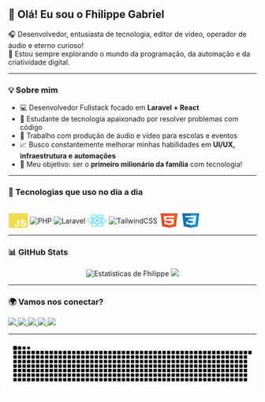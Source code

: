 ## 👋 Olá! Eu sou o Fhilippe Gabriel

🎧 Desenvolvedor, entusiasta de tecnologia, editor de vídeo, operador de áudio e eterno curioso!  
🚀 Estou sempre explorando o mundo da programação, da automação e da criatividade digital.

---

### 💡 Sobre mim

- 💻 Desenvolvedor Fullstack focado em **Laravel + React**
- 🧠 Estudante de tecnologia apaixonado por resolver problemas com código
- 🎥 Trabalho com produção de áudio e vídeo para escolas e eventos
- 📈 Busco constantemente melhorar minhas habilidades em **UI/UX, infraestrutura e automações**
- 🎯 Meu objetivo: ser o **primeiro milionário da família** com tecnologia!

---

### 🧰 Tecnologias que uso no dia a dia

<div style="display: inline_block"><br>
  <img align="center" alt="JavaScript" height="30" width="40" src="https://raw.githubusercontent.com/devicons/devicon/master/icons/javascript/javascript-plain.svg">
  <img align="center" alt="PHP" height="30" width="40" src="https://upload.wikimedia.org/wikipedia/commons/2/27/PHP-logo.svg">
  <img align="center" alt="Laravel" height="30" width="40" src="https://upload.wikimedia.org/wikipedia/commons/9/9a/Laravel.svg">
  <img align="center" alt="React" height="30" width="40" src="https://raw.githubusercontent.com/devicons/devicon/master/icons/react/react-original.svg">
  <img align="center" alt="TailwindCSS" height="30" width="40" src="https://seeklogo.com/images/T/tailwind-css-logo-5AD4175897-seeklogo.com.png">
  <img align="center" alt="HTML5" height="30" width="40" src="https://raw.githubusercontent.com/devicons/devicon/master/icons/html5/html5-original.svg">
  <img align="center" alt="CSS3" height="30" width="40" src="https://raw.githubusercontent.com/devicons/devicon/master/icons/css3/css3-original.svg">
</div>

---

### 📊 GitHub Stats

<div align="center">
  <img height="180em" src="https://github-readme-stats.vercel.app/api?username=fhilippe-gabriel&count_private=true&hide_border=true&title_color=2d77dc&icon_color=2d77dc&text_color=2d77dc&bg_color=00000000&show_icons=true" alt="Estatísticas de Fhilippe" />
  <img height="180em" src="https://github-readme-stats.vercel.app/api/top-langs/?username=fhilippe-gabriel&layout=compact&langs_count=8&count_private=true&hide_border=true&title_color=2d77dc&icon_color=2d77dc&text_color=2d77dc&bg_color=00000000&show_icons=true"/>
</div>

---

### 🌍 Vamos nos conectar?

<a href="https://www.instagram.com/fhilippe.many/" target="_blank">
  <img src="https://img.shields.io/badge/-Instagram-%23E4405F?style=for-the-badge&logo=instagram&logoColor=white">
</a>
<a href="https://www.twitch.tv/fhilippedev" target="_blank">
  <img src="https://img.shields.io/badge/Twitch-9146FF?style=for-the-badge&logo=twitch&logoColor=white">
</a>
<a href="https://discord.gg/sZ3pm7gQBF" target="_blank">
  <img src="https://img.shields.io/badge/Discord-7289DA?style=for-the-badge&logo=discord&logoColor=white">
</a>
<a href="mailto:fhilippedev@gmail.com">
  <img src="https://img.shields.io/badge/-Gmail-%23333?style=for-the-badge&logo=gmail&logoColor=white">
</a>
<a href="https://www.linkedin.com/in/fhilippe-gabriel-177b1620b/" target="_blank">
  <img src="https://img.shields.io/badge/-LinkedIn-%230077B5?style=for-the-badge&logo=linkedin&logoColor=white">
</a>

---

![Snake animation](https://github.com/luizjr/luizjr/blob/output/github-contribution-grid-snake.svg)
